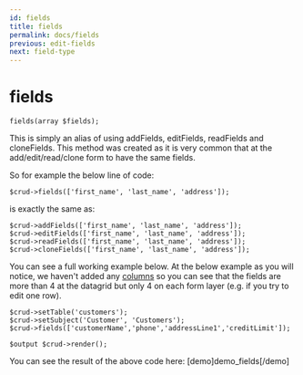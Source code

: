 ```yaml
---
id: fields
title: fields
permalink: docs/fields
previous: edit-fields
next: field-type
---
```


# fields


<pre><code class="php">fields(array $fields);</code></pre>

This is simply an alias of using addFields, editFields, readFields and cloneFields. This method was created as it is very common that at the add/edit/read/clone form to have the same fields.

So for example the below line of code:
<pre><code class="php">$crud->fields(['first_name', 'last_name', 'address']);</code></pre>

is exactly the same as:
<pre><code class="php">$crud->addFields(['first_name', 'last_name', 'address']);
$crud->editFields(['first_name', 'last_name', 'address']);
$crud->readFields(['first_name', 'last_name', 'address']);
$crud->cloneFields(['first_name', 'last_name', 'address']);
</code></pre>

You can see a full working example below. At the below example as you will notice, we haven't added any <a href="/enterprise/api-and-function-list/columns-2">columns</a> so you can see that the fields are more than 4 at the datagrid but only 4 on each form layer (e.g. if you try to edit one row).

<pre><code class="php">$crud->setTable('customers');
$crud->setSubject('Customer', 'Customers');
$crud->fields(['customerName','phone','addressLine1','creditLimit']);

$output $crud->render();</code></pre>

You can see the result of the above code here:
[demo]demo_fields[/demo]
